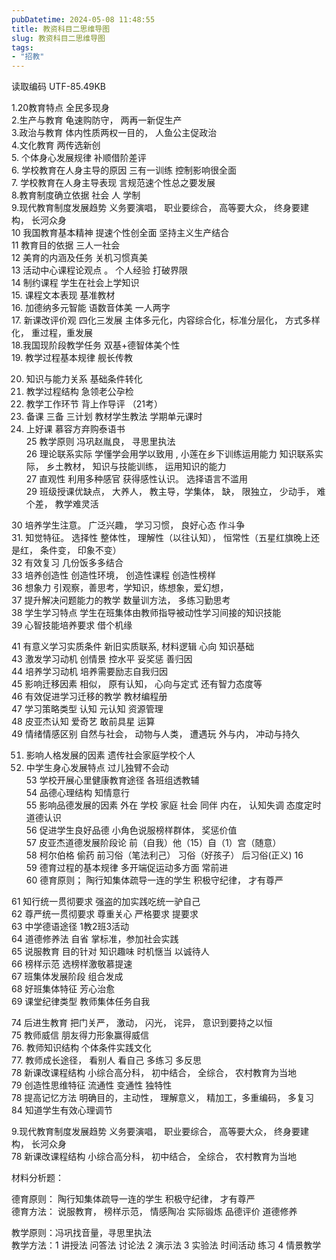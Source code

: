 ```yaml
---
pubDatetime: 2024-05-08 11:48:55
title: 教资科目二思维导图
slug: 教资科目二思维导图
tags:
- "招教"
---
```


读取编码 UTF-85.49KB  
  
1.20教育特点  全民多现身  
2.生产与教育  龟速购防守， 两再一新促生产  
3.政治与教育  体内性质两权一目的， 人鱼公主促政治  
4.文化教育    两传选新创  
5. 个体身心发展规律  补顺借阶差评  
6. 学校教育在人身主导的原因     三有一训练 控制影响很全面  
7. 学校教育在人身主导表现       言规范速个性总之要发展  
8.教育制度确立依据       社会 人 学制  
9.现代教育制度发展趋势  义务要演唱， 职业要综合， 高等要大众， 终身要建构， 长河众身  
10 我国教育基本精神    提速个性创全面 坚持主义生产结合  
11 教育目的依据  三人一社会  
12 美育的内涵及任务  关机习惯真美  
13 活动中心课程论观点 。 个人经验 打破界限  
14  制约课程   学生在社会上学知识  
15. 课程文本表现  基准教材  
16. 加德纳多元智能  语数音体美 一人两字  
17. 新课改评价观  四化三发展  主体多元化，内容综合化，标准分层化， 方式多样化， 重过程，重发展  
18.我国现阶段教学任务  双基+德智体美个性  
19. 教学过程基本规律  舰长传教  
  
  
20. 知识与能力关系  基础条件转化  
21. 教学过程结构    急领老公孕检  
22. 教学工作环节  背上作导评  （21考）  
23. 备课  三备 三计划   教材学生教法    学期单元课时  
24. 上好课  慕容方弃购泰语书  
25  教学原则  冯巩赵胤良， 寻思里执法  
26  理论联系实际  学懂学会用学以致用 , 小莲在乡下训练运用能力  知识联系实际， 乡土教材， 知识与技能训练， 运用知识的能力  
27 直观性  利用多种感官 获得感性认识。  选择语言不滥用  
29 班级授课优缺点， 大养人， 教主导，学集体， 缺， 限独立， 少动手， 难个差， 教学难灵活  
  
30 培养学生注意。  广泛兴趣， 学习习惯， 良好心态  作斗争  
31. 知觉特征。 选择性  整体性， 理解性（以往认知）， 恒常性（五星红旗晚上还是红， 条件变， 印象不变）  
32 有效复习   几份饭多多结合  
33 培养创造性   创造性环境， 创造性课程  创造性榜样  
36 想象力   引观察，善思考，学知识，练想象，爱幻想，  
37 提升解决问题能力的教学    数量训方法， 多练习勤思考  
38 学生学习特点     学生在班集体由教师指导被动性学习间接的知识技能  
39 心智技能培养要求  借个机缘  
  
41 有意义学习实质条件  新旧实质联系,    材料逻辑 心向  知识基础  
43 激发学习动机   创情景 控水平 妥奖惩 善归因  
44 培养学习动机    培养需要励志自我归因  
45 影响迁移因素  相似， 原有认知， 心向与定式 还有智力态度等  
46 有效促进学习迁移的教学   教材编程册  
47 学习策略类型   认知 元认知 资源管理  
48 皮亚杰认知 爱奇艺   敢前具星 运算  
49 情绪情感区别   自然与社会， 动物与人类， 遭遇玩 外与内， 冲动与持久  
  
51. 影响人格发展的因素   遗传社会家庭学校个人  
52. 中学生身心发展特点   过儿独臂不会动  
53 学校开展心里健康教育途径   各班组透教辅  
54  品德心理结构  知情意行  
55  影响品德发展的因素    外在  学校 家庭 社会 同伴  内在， 认知失调 态度定时 道德认识  
56  促进学生良好品德   小角色说服榜样群体， 奖惩价值  
57 皮亚杰道德发展阶段论   前（自我）他（15）自（1）宫（随意）  
58 柯尔伯格   偷药  前习俗（笔法利己） 习俗（好孩子） 后习俗(正义) 16  
59 德育过程的基本规律  多开端促运动多方面 常前进  
60 德育原则； 陶行知集体疏导一连的学生  积极守纪律， 才有尊严  
  
61 知行统一贯彻要求   强盗的加实践吃统一驴自己  
62 尊严统一贯彻要求     尊重关心  严格要求   提要求  
63 中学德语途径  1教2班3活动  
64 道德修养法  自省 掌标准，参加社会实践  
65 说服教育   目的针对 知识趣味 时机惬当 以诚待人  
66  榜样示范  选榜样激敬慕提速  
67 班集体发展阶段  组合发成  
68 好班集体特征  芳心治愈  
69 课堂纪律类型  教师集体任务自我   
  
74 后进生教育      把门关严， 激动， 闪光， 诧异， 意识到要持之以恒  
75  教师威信       朋友得力形象赢得威信  
76. 教师知识结构   个体条件实践文化  
77. 教师成长途径，  看别人 看自己 多练习  多反思  
78 新课改课程结构  小综合高分科， 初中结合，  全综合， 农村教育为当地  
79  创造性思维特征             流通性  变通性  独特性  
78 提高记忆方法  明确目的，主动性， 理解意义，  精加工，多重编码， 多复习  
84 知道学生有效心理调节  
  
  
  
9.现代教育制度发展趋势  义务要演唱， 职业要综合， 高等要大众， 终身要建构， 长河众身  
78 新课改课程结构  小综合高分科， 初中结合，  全综合， 农村教育为当地  
  
  
  
  
材料分析题：  
  
德育原则： 陶行知集体疏导一连的学生  积极守纪律， 才有尊严  
德育方法： 说服教育， 榜样示范， 情感陶冶  实际锻炼  品德评价  道德修养  
  
教学原则：冯巩找音量，寻思里执法  
教学方法：1 讲授法  问答法 讨论法  2  演示法   3 实验法  时间活动  练习    4 情景教学